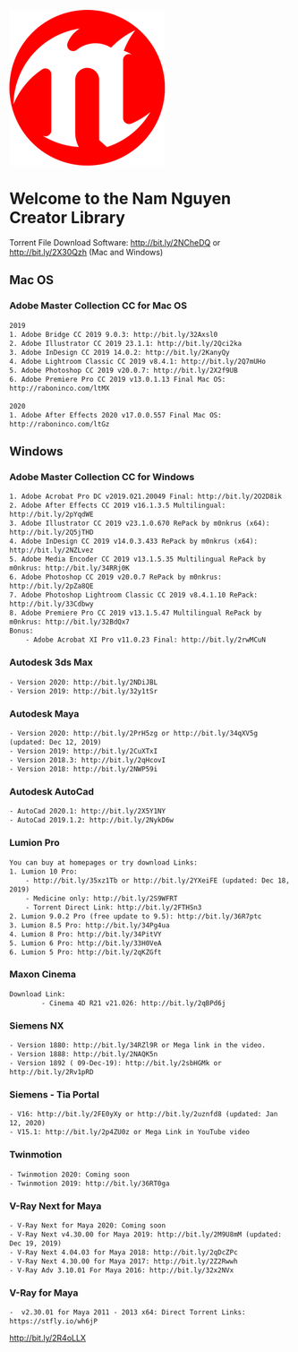 ![](Nam_Nguyen_Creator_Logo_2020.png)

# Welcome to the Nam Nguyen Creator Library
    
Torrent File Download Software: http://bit.ly/2NCheDQ or http://bit.ly/2X30Qzh (Mac and Windows)

## Mac OS
### Adobe Master Collection CC for Mac OS
    2019
	1. Adobe Bridge CC 2019 9.0.3: http://bit.ly/32Axsl0
	2. Adobe Illustrator CC 2019 23.1.1: http://bit.ly/2Qci2ka
	3. Adobe InDesign CC 2019 14.0.2: http://bit.ly/2KanyQy
	4. Adobe Lightroom Classic CC 2019 v8.4.1: http://bit.ly/2Q7mUHo
	5. Adobe Photoshop CC 2019 v20.0.7: http://bit.ly/2X2f9UB
    6. Adobe Premiere Pro CC 2019 v13.0.1.13 Final Mac OS: http://raboninco.com/ltMX

    2020
    1. Adobe After Effects 2020 v17.0.0.557 Final Mac OS: http://raboninco.com/ltGz
	
## Windows
### Adobe Master Collection CC for Windows
	1. Adobe Acrobat Pro DC v2019.021.20049 Final: http://bit.ly/2O2D8ik
	2. Adobe After Effects CC 2019 v16.1.3.5 Multilingual: http://bit.ly/2pYqdWE
	3. Adobe Illustrator CC 2019 v23.1.0.670 RePack by m0nkrus (x64): http://bit.ly/2Q5jTHD
	4. Adobe InDesign CC 2019 v14.0.3.433 RePack by m0nkrus (x64): http://bit.ly/2NZLvez
	5. Adobe Media Encoder CC 2019 v13.1.5.35 Multilingual RePack by m0nkrus: http://bit.ly/34RRj0K
	6. Adobe Photoshop CC 2019 v20.0.7 RePack by m0nkrus: http://bit.ly/2pZa8QE
	7. Adobe Photoshop Lightroom Classic CC 2019 v8.4.1.10 RePack: http://bit.ly/33Cdbwy
	8. Adobe Premiere Pro CC 2019 v13.1.5.47 Multilingual RePack by m0nkrus: http://bit.ly/32BdQx7 
	Bonus:  
	    - Adobe Acrobat XI Pro v11.0.23 Final: http://bit.ly/2rwMCuN
		
### Autodesk 3ds Max
	- Version 2020: http://bit.ly/2NDiJBL 
	- Version 2019: http://bit.ly/32y1tSr
	
### Autodesk Maya
    - Version 2020: http://bit.ly/2PrH5zg or http://bit.ly/34qXV5g (updated: Dec 12, 2019)
    - Version 2019: http://bit.ly/2CuXTxI
    - Version 2018.3: http://bit.ly/2qHcovI
    - Version 2018: http://bit.ly/2NWP59i

### Autodesk AutoCad
    - AutoCad 2020.1: http://bit.ly/2X5Y1NY
    - AutoCad 2019.1.2: http://bit.ly/2NykD6w

### Lumion Pro
    You can buy at homepages or try download Links:
    1. Lumion 10 Pro:  
        - http://bit.ly/35xz1Tb or http://bit.ly/2YXeiFE (updated: Dec 18, 2019) 
        - Medicine only: http://bit.ly/2S9WFRT 
        - Torrent Direct Link: http://bit.ly/2FTHSn3
    2. Lumion 9.0.2 Pro (free update to 9.5): http://bit.ly/36R7ptc
    3. Lumion 8.5 Pro: http://bit.ly/34Pg4ua
    4. Lumion 8 Pro: http://bit.ly/34PitVY
	5. Lumion 6 Pro: http://bit.ly/33H0VeA
	6. Lumion 5 Pro: http://bit.ly/2qKZGft

### Maxon Cinema
    Download Link: 
            - Cinema 4D R21 v21.026: http://bit.ly/2qBPd6j
        
### Siemens NX
    - Version 1880: http://bit.ly/34RZl9R or Mega link in the video.
    - Version 1888: http://bit.ly/2NAQK5n
    - Version 1892 ( 09-Dec-19): http://bit.ly/2sbHGMk or http://bit.ly/2Rv1pRD

### Siemens - Tia Portal
    - V16: http://bit.ly/2FE0yXy or http://bit.ly/2uznfd8 (updated: Jan 12, 2020)
    - V15.1: http://bit.ly/2p4ZU0z or Mega Link in YouTube video
        
### Twinmotion
    - Twinmotion 2020: Coming soon
    - Twinmotion 2019: http://bit.ly/36RT0ga 

### V-Ray Next for Maya
    - V-Ray Next for Maya 2020: Coming soon
    - V-Ray Next v4.30.00 for Maya 2019: http://bit.ly/2M9U8mM (updated: Dec 19, 2019)
    - V-Ray Next 4.04.03 for Maya 2018: http://bit.ly/2qDcZPc
    - V-Ray Next 4.30.00 for Maya 2017: http://bit.ly/2Z2Rwwh
    - V-Ray Adv 3.10.01 For Maya 2016: http://bit.ly/32x2NVx 

### V-Ray for Maya
    -  v2.30.01 for Maya 2011 - 2013 x64: Direct Torrent Links: https://stfly.io/wh6jP


http://bit.ly/2R4oLLX



